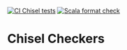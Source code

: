 [![CI Chisel tests](https://github.com/jaller698/RISC-V-interpreter/actions/workflows/scala.yml/badge.svg)](https://github.com/jaller698/RISC-V-interpreter/actions/workflows/scala.yml)
[![Scala format check](https://github.com/jaller698/Chisel-checkers/actions/workflows/scalafmt.yml/badge.svg)](https://github.com/jaller698/Chisel-checkers/actions/workflows/scalafmt.yml)
# Chisel Checkers

